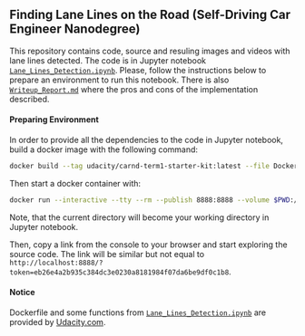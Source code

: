 ## Finding Lane Lines on the Road (Self-Driving Car Engineer Nanodegree)

This repository contains code, source and resuling images and videos
with lane lines detected. The code is in Jupyter notebook 
[`Lane_Lines_Detection.ipynb`](./Lane_Lines_Detection.ipynb). Please, follow 
the instructions below to prepare an environment to run this notebook.
There is also [`Writeup_Report.md`](./Writeup_Report.md) where the pros and cons of the implementation described.

#### Preparing Environment
In order to provide all the dependencies to the code in Jupyter notebook, 
build a docker image with the following command:
```bash
docker build --tag udacity/carnd-term1-starter-kit:latest --file Dockerfile .
```
Then start a docker container with:
```bash
docker run --interactive --tty --rm --publish 8888:8888 --volume $PWD:/src udacity/carnd-term1-starter-kit:latest
```
Note, that the current directory will become your working directory in Jupyter notebook.

Then, copy a link from the console to your browser and start exploring 
the source code. The link will be similar but not equal to 
`http://localhost:8888/?token=eb26e4a2b935c384dc3e0230a8181984f07da6be9df0c1b8`.

#### Notice
Dockerfile and some functions from [`Lane_Lines_Detection.ipynb`](./Lane_Lines_Detection.ipynb) are
provided by [Udacity.com](https://www.udacity.com).
